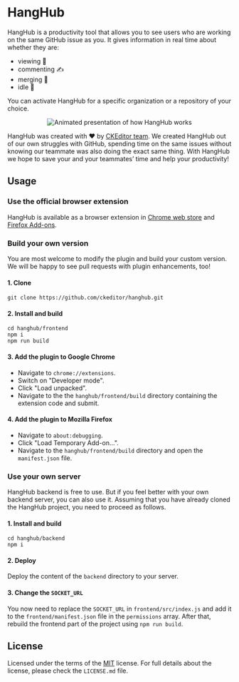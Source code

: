 # HangHub

HangHub is a productivity tool that allows you to see users who are working on the same GitHub issue as you. It gives information in real time about whether they are: 

* viewing 👀
* commenting ✍
* merging 🔀
* idle 💨

You can activate HangHub for a specific organization or a repository of your choice.

<p align="center">
  <img src="https://c.cksource.com/a/2/img/hanghub.gif" alt="Animated presentation of how HangHub works">
</p>

HangHub was created with ❤️ by [CKEditor team](https://ckeditor.com/). We created HangHub out of our own struggles with GitHub, spending time on the same issues without knowing our teammate was also doing the exact same thing. With HangHub we hope to save your and your teammates’ time and help your productivity!

## Usage

### Use the official browser extension

HangHub is available as a browser extension in [Chrome web store](https://chrome.google.com/webstore/detail/hanghub/egnoioofamlapfbecfkjgeobkfmfflfo) and [Firefox Add-ons](https://addons.mozilla.org/en-US/firefox/addon/hanghub/).

### Build your own version

You are most welcome to modify the plugin and build your custom version. We will be happy to see pull requests with plugin enhancements, too!

#### 1. Clone

```
git clone https://github.com/ckeditor/hanghub.git
```

#### 2. Install and build

```
cd hanghub/frontend
npm i
npm run build
```

#### 3. Add the plugin to Google Chrome

* Navigate to `chrome://extensions`.
* Switch on "Developer mode".
* Click "Load unpacked".
* Navigate to the the `hanghub/frontend/build` directory containing the extension code and submit.

#### 4. Add the plugin to Mozilla Firefox

* Navigate to `about:debugging`.
* Click "Load Temporary Add-on...".
* Navigate to the `hanghub/frontend/build` directory and open the `manifest.json` file.

### Use your own server

HangHub backend is free to use. But if you feel better with your own backend server, you can also use it. Assuming that you have already cloned the HangHub project, you need to proceed as follows.

#### 1. Install and build

```
cd hanghub/backend
npm i
```

#### 2. Deploy

Deploy the content of the `backend` directory to your server.

#### 3. Change the `SOCKET_URL`

You now need to replace the `SOCKET_URL` in `frontend/src/index.js` and add it to the `frontend/manifest.json` file in the `permissions` array. After that, rebuild the frontend part of the project using `npm run build`.

## License

Licensed under the terms of the [MIT](http://en.wikipedia.org/wiki/MIT_License) license. For full details about the license, please check the `LICENSE.md` file.
